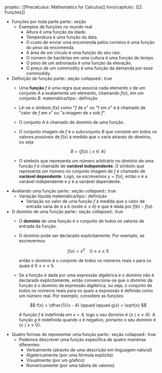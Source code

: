 projeto:: [[Precalculus: Mathematics for Calculus]]
livro/capítulo:: [[2. Funções]]

- Funções por toda parte
  parte:: seção
	- Exemplos de funções no mundo real
		- Altura é uma função da idade.
		- Temperatura é uma função da data.
		- O custo de enviar uma encomenda pelos correios é uma função do peso da encomenda.
		- A área de um círculo é uma função do seu raio.
		- O número de bactérias em uma cultura é uma função do tempo.
		- O peso de um astronauta é uma função da elevação.
		- O preço de um commodity é uma função da demanda por esse commodidy.
- Definição de função
  parte:: seção
  collapsed:: true
	- Uma **função** $f$ é uma regra que associa cada elemento $x$ de um conjunto $A$ a exatamente um elemento, chamando $f(x)$, em um conjunto $B$.
	  matemática/tipo:: definição
	- Lê-se o símbolo $f(x)$ como "$f$ de $x$" ou "f em x" e é chamado de "valor de $f$ em $x$" ou "a imagem de $x$ sob $f$".
	- O conjunto $A$ é chamado de domínio de uma função.
	- O conjunto imagem de $f$ é o subconjunto $B$ que consiste em todos os valores possíveis de $f(x)$ à medida que $x$ varia através do domínio, ou seja
	  
	  $$
	  B = \{ f(x) \mid x \in A \}
	  $$
	- O símbolo que representa um número arbitrário no domínio de uma função $f$ é chamado de **variável independente**. O símbolo que representa um número no conjunto imagem de $f$ é chamado de **variável dependente**. Logo, se escrevemos $y = f(x)$, então $x$ é a variável independente e $y$ é a variável dependente.
- Avaliando uma função
  parte:: seção
  collapsed:: true
	- Variação líquida
	  matemática/tipo:: definição
		- Variação no valor de uma função $f$ à medida que o valor de entrada varia de $a$ a $b$ (onde $a \leqslant b$) e que é dada por $f(b) - f(a)$.
- O domínio de uma função
  parte:: seção
  collapsed:: true
	- O **domínio** de uma função é o conjunto de todos os valores de entrada da função.
	- O domínio pode ser declarado explicitamente. Por exemplo, se escrevermos
	  
	  $$
	  f(x) = x^2 \quad 0 \leqslant x \leqslant 5
	  $$
	  
	  então o domínio é o conjunto de todos os números reais $x$ para os quais é $0 \leqslant x \leqslant 5$.
	- Se a função é dada por uma expressão algébrica e o domínio não é declarado explicitamente, então convenciona-se que o domínio da função é o domínio da expressão algébrica, ou seja, o conjunto de todos os números reais para os quais a expressão é definida como um número real. Por exemplo, considere as funções
	  
	  $$
	  f(x) = \dfrac{1}{x - 4} \qquad \qquad g(x) = \sqrt{x}
	  $$
	  
	  A função $f$ é indefinida em $x = 4$, logo o seu domínio é $\{ x \mid x \neq 4 \}$. A função $g$ é indefinida quando $x$ é negativo, portanto o seu domínio é $\{ x \mid x \geqslant 0 \}$.
- Quatro formas de representar uma função
  parte:: seção
  collapsed:: true
	- Podemos descrever uma função específica de quatro maneiras diferentes:
		- Verbalmente (através de uma descrição em linguagem natural)
		- Algebricamente (por uma fórmula explícita)
		- Visualmente (por um gŕafico)
		- Numericamente (por uma tabela de valores)